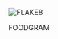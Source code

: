 ![FLAKE8](https://github.com/nikitairl/foodgram-project-react/actions/workflows/main.yml/badge.svg)

FOODGRAM
